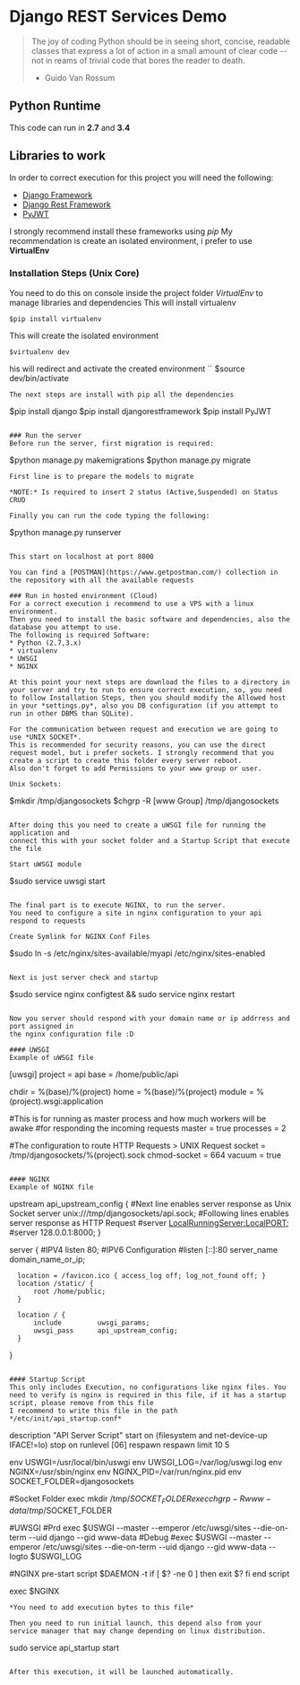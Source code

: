 # Django REST Services Demo

>The joy of coding Python should be in seeing short, concise, readable classes that express a lot of action in a small amount of clear code -- not in reams of trivial code that bores the reader to death.
> - Guido Van Rossum

## Python Runtime
This code can run in **2.7** and **3.4**

## Libraries to work
In order to correct execution for this project you will need the following:
* [Django Framework](https://www.djangoproject.com/)
* [Django Rest Framework](http://www.django-rest-framework.org/)
* [PyJWT](https://pyjwt.readthedocs.io/en/latest/)

I strongly recommend install these frameworks using _pip_
My recommendation is create an isolated environment, i prefer to use **VirtualEnv**

### Installation Steps (Unix Core)
You need to do this on console inside the project folder
*VirtualEnv* to manage libraries and dependencies
This will install virtualenv
```
$pip install virtualenv
```
This will create the isolated environment
```
$virtualenv dev
```
his will redirect and activate the created environment
``
$source dev/bin/activate
```
The next steps are install with pip all the dependencies
```
$pip install django
$pip install djangorestframework
$pip install PyJWT
```

### Run the server
Before run the server, first migration is required:
```
$python manage.py makemigrations
$python manage.py migrate
```
First line is to prepare the models to migrate

*NOTE:* Is required to insert 2 status (Active,Suspended) on Status CRUD

Finally you can run the code typing the following:
```
  $python manage.py runserver
```

This start on localhost at port 8000

You can find a [POSTMAN](https://www.getpostman.com/) collection in the repository with all the available requests

### Run in hosted environment (Cloud)
For a correct execution i recommend to use a VPS with a linux environment.
Then you need to install the basic software and dependencies, also the database you attempt to use.
The following is required Software:
* Python (2.7,3.x)
* virtualenv
* UWSGI
* NGINX

At this point your next steps are download the files to a directory in your server and try to run to ensure correct execution, so, you need to follow Installation Steps, then you should modify the Allowed host in your *settings.py*, also you DB configuration (if you attempt to run in other DBMS than SQLite).

For the communication between request and execution we are going to use *UNIX SOCKET*.
This is recommended for security reasons, you can use the direct request model, but i prefer sockets. I strongly recommend that you create a script to create this folder every server reboot.
Also don't forget to add Permissions to your www group or user.

Unix Sockets:
```
  $mkdir /tmp/djangosockets
  $chgrp -R [www Group] /tmp/djangosockets
```

After doing this you need to create a uWSGI file for running the application and
connect this with your socket folder and a Startup Script that execute the file

Start uWSGI module
```
  $sudo service uwsgi start
```

The final part is to execute NGINX, to run the server.
You need to configure a site in nginx configuration to your api respond to requests

Create Symlink for NGINX Conf Files
```
  $sudo ln -s /etc/nginx/sites-available/myapi /etc/nginx/sites-enabled
```

Next is just server check and startup
```
  $sudo service nginx configtest && sudo service nginx restart
```

Now you server should respond with your domain name or ip addrress and port assigned in
the nginx configuration file :D

#### UWSGI
Example of uWSGI file
```
  [uwsgi]
  project = api
  base = /home/public/api

  chdir = %(base)/%(project)
  home = %(base)/%(project)
  module = %(project).wsgi:application

  #This is for running as master process and how much workers will be awake
  #for responding the incoming requests
  master = true
  processes = 2

  #The configuration to route HTTP Requests > UNIX Request
  socket = /tmp/djangosockets/%(project).sock
  chmod-socket = 664
  vacuum = true
```

#### NGINX
Example of NGINX file
```
  upstream api_upstream_config {
    #Next line enables server response as Unix Socket
    server unix:///tmp/djangosockets/api.sock;
    #Following lines enables server response as HTTP Request
    #server <LocalRunningServer:LocalPORT>;
    #server 128.0.0.1:8000;
  }

  server {
      #IPV4
      listen 80;
      #IPV6 Configuration
      #listen [::]:80
      server_name domain_name_or_ip;

      location = /favicon.ico { access_log off; log_not_found off; }
      location /static/ {
          root /home/public;
      }

      location / {
          include         uwsgi_params;
          uwsgi_pass      api_upstream_config;
      }
  }
```

#### Startup Script
This only includes Execution, no configurations like nginx files. You need to verify is nginx is required in this file, if it has a startup script, please remove from this file
I recommend to write this file in the path */etc/init/api_startup.conf*
```
  description "API Server Script"
  start on (filesystem and net-device-up IFACE!=lo)
  stop on runlevel [06]
  respawn
  respawn limit 10 5

  env USWGI=/usr/local/bin/uswgi
  env UWSGI_LOG=/var/log/uswgi.log
  env NGINX=/usr/sbin/nginx
  env NGINX_PID=/var/run/nginx.pid
  env SOCKET_FOLDER=djangosockets

  #Socket Folder
  exec mkdir /tmp/$SOCKET_FOLDER
  exec chgrp -R www-data /tmp/$SOCKET_FOLDER

  #UWSGI
  #Prd
  exec $USWGI --master --emperor /etc/uwsgi/sites --die-on-term --uid django --gid www-data
  #Debug
  #exec $USWGI --master --emperor /etc/uwsgi/sites --die-on-term --uid django --gid www-data --logto $USWGI_LOG

  #NGINX
  pre-start script
        $DAEMON -t
        if [ $? -ne 0 ]
                then exit $?
        fi
  end script

  exec $NGINX
```
*You need to add execution bytes to this file*

Then you need to run initial launch, this depend also from your service manager that may change depending on linux distribution.
```
  sudo service api_startup start
```

After this execution, it will be launched automatically.
